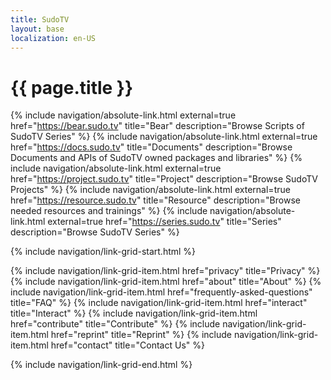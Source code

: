 ```yaml
---
title: SudoTV
layout: base
localization: en-US
---
```


# {{ page.title }}

{% include navigation/absolute-link.html
    external=true
    href="https://bear.sudo.tv"
    title="Bear"
    description="Browse Scripts of SudoTV Series"
%}
{% include navigation/absolute-link.html
    external=true
    href="https://docs.sudo.tv"
    title="Documents"
    description="Browse Documents and APIs of SudoTV owned packages and libraries"
%}
{% include navigation/absolute-link.html
    external=true
    href="https://project.sudo.tv"
    title="Project"
    description="Browse SudoTV Projects"
%}
{% include navigation/absolute-link.html
    external=true
    href="https://resource.sudo.tv"
    title="Resource"
    description="Browse needed resources and trainings"
%}
{% include navigation/absolute-link.html
    external=true
    href="https://series.sudo.tv"
    title="Series"
    description="Browse SudoTV Series"
%}

{% include navigation/link-grid-start.html %}

{% include navigation/link-grid-item.html
    href="privacy"
    title="Privacy"
%}
{% include navigation/link-grid-item.html
    href="about"
    title="About"
%}
{% include navigation/link-grid-item.html
    href="frequently-asked-questions"
    title="FAQ"
%}
{% include navigation/link-grid-item.html
    href="interact"
    title="Interact"
%}
{% include navigation/link-grid-item.html
    href="contribute"
    title="Contribute"
%}
{% include navigation/link-grid-item.html
    href="reprint"
    title="Reprint"
%}
{% include navigation/link-grid-item.html
    href="contact"
    title="Contact Us"
%}

{% include navigation/link-grid-end.html %}
